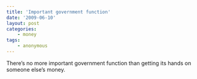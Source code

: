 ```yaml
---
title: 'Important government function'
date: '2009-06-10'
layout: post
categories:
    - money
tags:
    - anonymous
---
```


There’s no more important government function than getting its hands on someone else’s money.